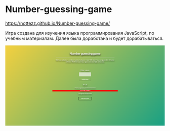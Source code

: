 # Number-guessing-game
https://nottezz.github.io/Number-guessing-game/

Игра создана для изучения языка программирования JavaScript, по учебным материалам. Далее была доработана и будет дорабатываться.

![Внешний вид игры](/img/Screenshot_3.png)
